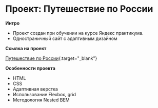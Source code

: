 # Проект: Путешествие по России

**Интро**

* Проект создан при обучении на курсе Яндекс практикума.
* Одностраничный сайт с адаптивным дизайном

**Ссылка на проект**

[Путешествие по России](https://go-only.github.io/russian-travel-bootcamp/){:target="_blank"}

**Особенности проекта**

* HTML
* CSS
* Адаптивная верстка
* Использование Flexbox, grid
* Методология Nested BEM
